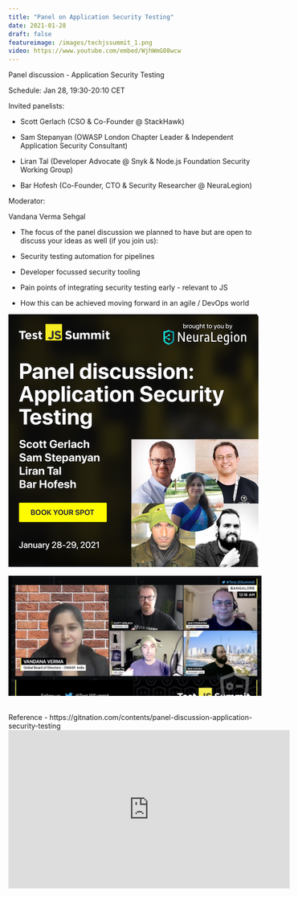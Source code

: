 ```yaml
---
title: "Panel on Application Security Testing"
date: 2021-01-28
draft: false
featureimage: /images/techjssummit_1.png
video: https://www.youtube.com/embed/WjhWmG08wcw
---
```


Panel discussion - Application Security Testing

Schedule: Jan 28, 19:30-20:10 CET

Invited panelists: 

* Scott Gerlach (CSO & Co-Founder @ StackHawk)

* Sam Stepanyan (OWASP London Chapter Leader & Independent Application Security Consultant)

* Liran Tal (Developer Advocate @ Snyk & Node.js Foundation Security Working Group)

* Bar Hofesh (Co-Founder, CTO & Security Researcher @ NeuraLegion)

Moderator:

Vandana Verma Sehgal

* The focus of the panel discussion we planned to have but are open to discuss your ideas as well (if you join us): 

* Security testing automation for pipelines

* Developer focussed security tooling

* Pain points of integrating security testing early - relevant to JS

* How this can be achieved moving forward in an agile / DevOps world

![Tech JS Summit 1](/images/techjssummit_1.png)

![Tech JS Summit 2](/images/techjssummit_2.jpeg)

<br>
Reference - https://gitnation.com/contents/panel-discussion-application-security-testing

<br>

<iframe width="560" height="315" src="https://www.youtube.com/embed/WjhWmG08wcw" frameborder="0" allow="accelerometer; autoplay; clipboard-write; encrypted-media; gyroscope; picture-in-picture" allowfullscreen></iframe>

